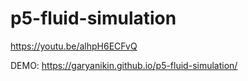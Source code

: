 # p5-fluid-simulation
https://youtu.be/alhpH6ECFvQ

DEMO: https://garyanikin.github.io/p5-fluid-simulation/
